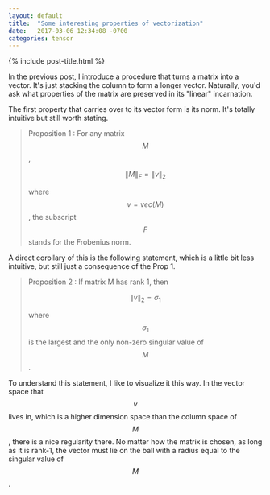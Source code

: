 ```yaml
---
layout: default
title:  "Some interesting properties of vectorization"
date:   2017-03-06 12:34:08 -0700
categories: tensor
---
```


{% include post-title.html %}

In the previous post, I introduce a procedure that turns a matrix into a vector. It's just stacking the column to form a longer vector. Naturally, you'd ask what properties of the matrix are preserved in its "linear" incarnation. 

The first property that carries over to its vector form is its norm. It's totally intuitive but still worth stating.


> Proposition 1 : For any matrix $$M$$,
>
> $$
> \|M\|_{F} = \|v\|_2
> $$ 
>
> where $$v = vec(M)$$, the subscript $$F$$ stands for the Frobenius norm.


A direct corollary of this is the following statement, which is a little bit less intuitive, but still just a consequence of the Prop 1.

> Proposition 2 : If matrix M has rank 1, then
>
> $$
>  \|v\|_2 = \sigma_1
> $$
>
> where $$\sigma_1$$ is the largest and the only non-zero singular value of $$M$$.

To understand this statement, I like to visualize it this way. In the vector space that $$v$$ lives in, which is a higher dimension space than the column space of $$M$$, there is a nice regularity there. No matter how the matrix is chosen, as long as it is rank-1, the vector must lie on the ball with a radius equal to the singular value of $$M$$.




